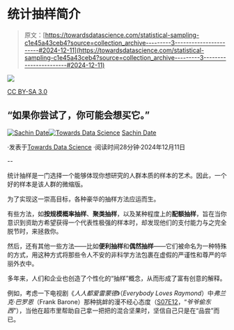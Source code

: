 # 统计抽样简介

> 原文：[https://towardsdatascience.com/statistical-sampling-c1e45a43ceb4?source=collection_archive---------3-----------------------#2024-12-11](https://towardsdatascience.com/statistical-sampling-c1e45a43ceb4?source=collection_archive---------3-----------------------#2024-12-11)

![](../Images/8d7a9170e461cf05429501179a3941db.png)

[CC BY-SA 3.0](https://commons.wikimedia.org/wiki/File:02_K%C3%A4se_aus_Kuhmilch_hergestellt,_Rudawka_Rymanowska_2013.JPG)

## “如果你尝试了，你可能会想买它。”

[](https://timeseriesreasoning.medium.com/?source=post_page---byline--c1e45a43ceb4--------------------------------)[![Sachin Date](../Images/bd023298b414caf88f79b00ef032d065.png)](https://timeseriesreasoning.medium.com/?source=post_page---byline--c1e45a43ceb4--------------------------------)[](https://towardsdatascience.com/?source=post_page---byline--c1e45a43ceb4--------------------------------)[![Towards Data Science](../Images/a6ff2676ffcc0c7aad8aaf1d79379785.png)](https://towardsdatascience.com/?source=post_page---byline--c1e45a43ceb4--------------------------------) [Sachin Date](https://timeseriesreasoning.medium.com/?source=post_page---byline--c1e45a43ceb4--------------------------------)

·发表于[Towards Data Science](https://towardsdatascience.com/?source=post_page---byline--c1e45a43ceb4--------------------------------) ·阅读时间28分钟·2024年12月11日

--

统计抽样是一门选择一个能够体现你想研究的人群本质的样本的艺术。因此，一个好的样本是该人群的微缩版。

为了实现这一崇高目标，各种豪华的抽样方法应运而生。

有些方法，如**按规模概率抽样**、**聚类抽样**，以及某种程度上的**配额抽样**，旨在当你意识到资助方希望获得一个代表性极强的样本时，却发现他们的支付能力与之完全脱节时，来拯救你。

然后，还有其他一些方法——比如**便利抽样**和**偶然抽样**——它们被命名为一种特殊的方式，用这种方式将那些令人不安的非科学方法包裹在虚假的严谨性和尊严的华丽外衣中。

多年来，人们和企业也创造了个性化的“抽样”概念，从而形成了富有创意的解释。

例如，考虑一下电视剧《*人人都爱雷蒙德*》（*Everybody Loves Raymond*）中*弗兰克·巴罗恩*（Frank Barone）那种挑衅的漫不经心态度（[S07E12](https://www.imdb.com/title/tt0574167/)，“*爷爷偷东西*”），当他在超市里帮助自己拿一把把的混合坚果时，坚信自己只是在“品尝”而已。
